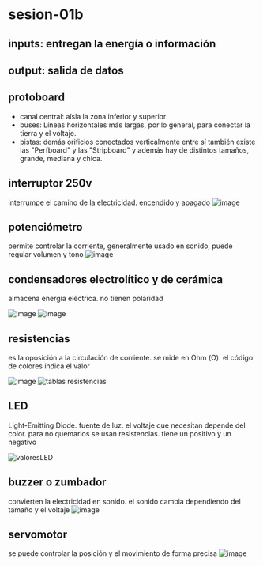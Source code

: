 # sesion-01b

## inputs: entregan la energía o información

## output: salida de datos

## protoboard

- canal central: aísla la zona inferior y superior
- buses: Líneas horizontales más largas, por lo general, para conectar la tierra y el voltaje.
- pistas: demás orificios conectados verticalmente entre sí
también existe las "Perfboard" y las "Stripboard" y además hay de distintos tamaños, grande, mediana y chica.

## interruptor 250v

interrumpe el camino de la electricidad. encendido y apagado
![image](https://github.com/user-attachments/assets/efe2216a-23ab-4215-923d-ee981b03085c)

## potenciómetro

permite controlar la corriente, generalmente usado en sonido, puede regular volumen y tono
![image](https://github.com/user-attachments/assets/d8b6a057-f729-48ee-a759-b4c8107f356f)

## condensadores electrolítico y de cerámica

almacena energía eléctrica. no tienen polaridad

![image](https://github.com/user-attachments/assets/ff0b0af3-72bf-4cf4-b941-548124ad8fed)
![image](https://github.com/user-attachments/assets/8d95f8f0-6fcd-4b31-b92a-c2150f14a1e9)

## resistencias

es la oposición a la circulación de corriente. se mide en Ohm (Ω). el código de colores indica el valor

![image](https://github.com/user-attachments/assets/75eb9a37-6ed1-40d9-aee1-eaafbaaa90c6)
![tablas resistencias](https://github.com/user-attachments/assets/e7a9856c-693c-4d4c-ae7d-a4072a30fc01)

## LED

Light-Emitting Diode. fuente de luz. el voltaje que necesitan depende del color. para no quemarlos se usan resistencias. tiene un positivo y un negativo

![valoresLED](https://github.com/user-attachments/assets/68d4fd64-d3db-4b37-ba38-f77ce9d7559a)

## buzzer o zumbador

convierten la electricidad en sonido. el sonido cambia dependiendo del tamaño y el voltaje
![image](https://github.com/user-attachments/assets/301d8f38-3623-4763-84ef-4006ab1a299a)

## servomotor

se puede controlar la posición y el movimiento de forma precisa
![image](https://github.com/user-attachments/assets/dbb745ce-579c-49f1-969c-c352e061ba47)
